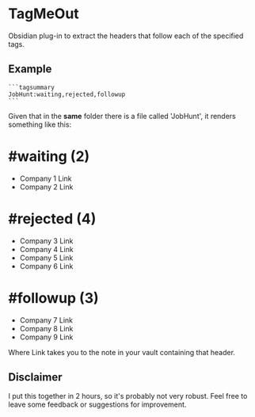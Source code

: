 # TagMeOut
Obsidian plug-in to extract the headers that follow each of the specified tags.

## Example
    ```tagsummary
    JobHunt:waiting,rejected,followup
    ```

Given that in the **same** folder there is a file called 'JobHunt', it renders something like this:
# #waiting (2)
- Company 1 Link
- Company 2 Link

# #rejected (4)
- Company 3 Link
- Company 4 Link
- Company 5 Link
- Company 6 Link

# #followup (3)
- Company 7 Link
- Company 8 Link
- Company 9 Link

Where Link takes you to the note in your vault containing that header.

## Disclaimer
I put this together in 2 hours, so it's probably not very robust. Feel free to leave some feedback or suggestions for improvement.
